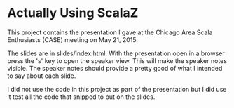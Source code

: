 Actually Using ScalaZ
=====================

This project contains the presentation I gave at the Chicago Area Scala Enthusiasts (CASE) meeting on May 21, 2015.

The slides are in slides/index.html. With the presentation open in a browser press the 's' key to open the speaker
view. This will make the speaker notes visible. The speaker notes should provide a pretty good of what I intended to say
about each slide.

I did not use the code in this project as part of the presentation but I did use it test all the code that snipped to
put on the slides.
